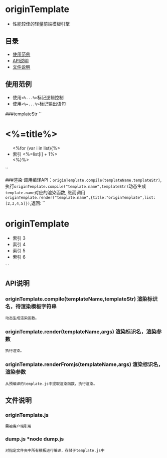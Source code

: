 #	originTemplate

*	性能较佳的轻量前端模板引擎

##	目录
*	[使用范例](#使用范例)
*	[API说明](#API说明)
*	[文件说明](#文件说明)

##	使用范例

*	使用`<%...%>`标记逻辑控制
*	使用`<%=...%>`标记输出语句

###templateStr
``
<h1><%=title%></h1>
<ul>
    <%for (var i in list){%>
        <li>索引 <%=list[i] + 1%></li>
    <%}%>
</ul>

``

###渲染
	调用编译API：`originTemplate.compile(templateName,templateStr)`,
	执行`originTemplate.compile("template.name",templateStr)`动态生成`template.name`对应的渲染函数,
	继而调用`originTemplate.render("template.name",{title:"originTemplate",list:[2,3,4,5]})`,返回:
	``
	<h1>originTemplate</h1><ul><li>索引 3</li><li>索引 4</li><li>索引 5</li><li>索引 6</li></ul> 

	``

##	API说明

###	originTemplate.compile(templateName,templateStr) 渲染标识名，待渲染模板字符串
	动态生成渲染函数。
###	originTemplate.render(templateName,args) 渲染标识名，渲染参数
	执行渲染。
###	originTemplate.renderFromjs(templateName,args) 渲染标识名，渲染参数
	从预编译的template.js中提取渲染函数，执行渲染。

##	文件说明

###	originTemplate.js
	需被客户端引用
###	dump.js	*node dump.js <dirPath> <outPath>
	对指定文件夹中所有模板进行编译，存储于template.js中
